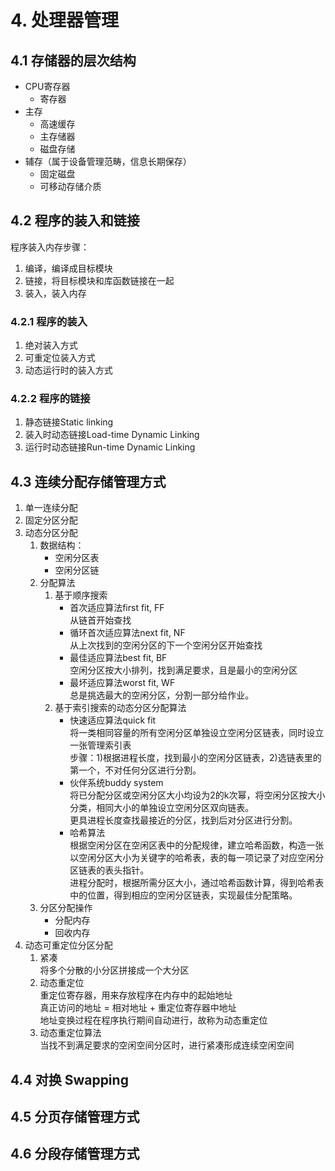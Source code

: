 # 4. 处理器管理
## 4.1 存储器的层次结构
- CPU寄存器
    - 寄存器
- 主存
    - 高速缓存
    - 主存储器
    - 磁盘存储
- 辅存（属于设备管理范畴，信息长期保存）
    - 固定磁盘
    - 可移动存储介质
## 4.2 程序的装入和链接
程序装入内存步骤：
1. 编译，编译成目标模块
2. 链接，将目标模块和库函数链接在一起
3. 装入，装入内存
### 4.2.1 程序的装入
1. 绝对装入方式
2. 可重定位装入方式
3. 动态运行时的装入方式
### 4.2.2 程序的链接
1. 静态链接Static linking
2. 装入时动态链接Load-time Dynamic Linking
3. 运行时动态链接Run-time Dynamic Linking
## 4.3 连续分配存储管理方式
1. 单一连续分配
2. 固定分区分配
3. 动态分区分配
    1. 数据结构：
        - 空闲分区表
        - 空闲分区链
    2. 分配算法
        1. 基于顺序搜索
            - 首次适应算法first fit, FF  
                从链首开始查找
            - 循环首次适应算法next fit, NF  
                从上次找到的空闲分区的下一个空闲分区开始查找
            - 最佳适应算法best fit, BF  
                空闲分区按大小排列，找到满足要求，且是最小的空闲分区
            - 最坏适应算法worst fit, WF  
                总是挑选最大的空闲分区，分割一部分给作业。
        2. 基于索引搜索的动态分区分配算法
            - 快速适应算法quick fit  
                将一类相同容量的所有空闲分区单独设立空闲分区链表，同时设立一张管理索引表  
                步骤：1)根据进程长度，找到最小的空闲分区链表，2)选链表里的第一个，不对任何分区进行分割。
            - 伙伴系统buddy system  
                将已分配分区或空闲分区大小均设为2的k次幂，将空闲分区按大小分类，相同大小的单独设立空闲分区双向链表。  
                更具进程长度查找最接近的分区，找到后对分区进行分割。
            - 哈希算法  
                根据空闲分区在空闲区表中的分配规律，建立哈希函数，构造一张以空闲分区大小为关键字的哈希表，表的每一项记录了对应空闲分区链表的表头指针。  
                进程分配时，根据所需分区大小，通过哈希函数计算，得到哈希表中的位置，得到相应的空闲分区链表，实现最佳分配策略。  
    3. 分区分配操作
        - 分配内存
        - 回收内存
4. 动态可重定位分区分配
    1. 紧凑  
        将多个分散的小分区拼接成一个大分区
    2. 动态重定位  
        重定位寄存器，用来存放程序在内存中的起始地址  
        真正访问的地址 = 相对地址 + 重定位寄存器中地址  
        地址变换过程在程序执行期间自动进行，故称为动态重定位
    3. 动态重定位算法  
        当找不到满足要求的空闲空间分区时，进行紧凑形成连续空闲空间
## 4.4 对换 Swapping  
## 4.5 分页存储管理方式
## 4.6 分段存储管理方式
